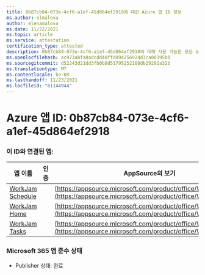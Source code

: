 ```yaml
---
title: 0b87cb84-073e-4cf6-a1ef-45d864ef2918에 대한 Azure 앱 ID 정보
ms.author: elmalova
author: elenamalova
ms.date: 11/22/2021
ms.topic: article
ms.service: attestation
certification_type: attested
description: 0b87cb84-073e-4cf6-a1ef-45d864ef2918에 대해 사용 가능한 모든 보안 및 규정 준수 정보입니다.
ms.openlocfilehash: ac973abfa8adcdd48ffd094256924d3ca00395b0
ms.sourcegitcommit: d52243d21dd3fb0b8d51795252188db29292a32b
ms.translationtype: MT
ms.contentlocale: ko-KR
ms.lasthandoff: 11/23/2021
ms.locfileid: "61144944"
---
```

# <a name="azure-app-id-0b87cb84-073e-4cf6-a1ef-45d864ef2918"></a>Azure 앱 ID: 0b87cb84-073e-4cf6-a1ef-45d864ef2918


### <a name="apps-associated-with-this-id"></a>이 ID와 연결된 앱:
| **앱 이름** | **인증** | **AppSource의 보기** |
|--------------|---------------|-----------------------|
| [WorkJam Schedule](https://docs.microsoft.com/microsoft-365-app-certification/forward/WA200003058) |  | [https://appsource.microsoft.com/product/office/WA200003058](https://appsource.microsoft.com/product/office/WA200003058) |
| [WorkJam Home](https://docs.microsoft.com/microsoft-365-app-certification/forward/WA200003060) |  | [https://appsource.microsoft.com/product/office/WA200003060](https://appsource.microsoft.com/product/office/WA200003060) |
| [WorkJam Tasks](https://docs.microsoft.com/microsoft-365-app-certification/forward/WA200003241) |  | [https://appsource.microsoft.com/product/office/WA200003241](https://appsource.microsoft.com/product/office/WA200003241) |

### <a name="microsoft-365-app-compliance-status"></a>Microsoft 365 앱 준수 상태
- Publisher 상태: 완료
